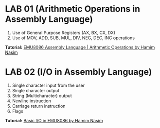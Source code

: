 # LAB 01 (Arithmetic Operations in Assembly Language)
1. Use of General Purpose Registers (AX, BX, CX, DX) <br>
2. Use of MOV, ADD, SUB, MUL, DIV, NEG, DEC, INC operations <br>

<b>Tutorial:</b> [EMU8086 Assembly Language | Arithmetic Operations by Hamim Nasim](https://www.youtube.com/watch?v=5bEnEsh542Q&list=PLh1_aZhLeIxuxO6rtPWBpeZlnOq1bDo9Q&index=2)

# LAB 02 (I/O in Assembly Language)
1. Single character input from the user
2. Single character output
3. String (Multicharacter) output
4. Newline instruction
5. Carriage return instruction
6. Flags <br>

<b>Tutorial:</b> [Basic I/O in EMU8086 by Hamim Nasim](https://www.youtube.com/watch?v=JkSpvp_nbe0&list=PLh1_aZhLeIxuxO6rtPWBpeZlnOq1bDo9Q&index=2)
